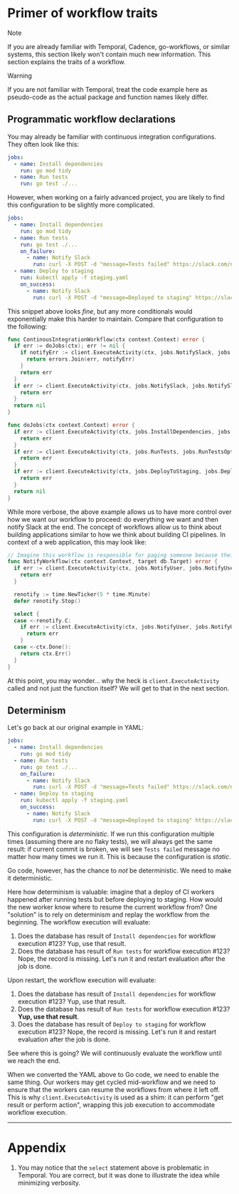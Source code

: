 # Primer of workflow traits

> [!NOTE]
> If you are already familiar with Temporal, Cadence, go-workflows, or similar systems, this section likely won't contain much new information. This section explains the traits of a workflow.

> [!WARNING]
> If you are not familiar with Temporal, treat the code example here as pseudo-code as the actual package and function names likely differ.

## Programmatic workflow declarations

You may already be familiar with continuous integration configurations. They often look like this:

```yaml
jobs:
  - name: Install dependencies
    run: go mod tidy
  - name: Run tests
    run: go test ./...
```

However, when working on a fairly advanced project, you are likely to find this configuration to be slightly more complicated.

```yaml
jobs:
  - name: Install dependencies
    run: go mod tidy
  - name: Run tests
    run: go test ./...
    on_failure:
      - name: Notify Slack
        run: curl -X POST -d "message=Tests failed" https://slack.com/notify
  - name: Deploy to staging
    run: kubectl apply -f staging.yaml
    on_success:
      - name: Notify Slack
        run: curl -X POST -d "message=Deployed to staging" https://slack.com/notify
```

This snippet above looks _fine_, but any more conditionals would exponentially make this harder to maintain. Compare that configuration to the following:

```go
func ContinousIntegrationWorkflow(ctx context.Context) error {
  if err := doJobs(ctx); err != nil {
    if notifyErr := client.ExecuteActivity(ctx, jobs.NotifySlack, jobs.NotifySlackParams{Channel: "#build-failures"}); notifyErr != nil {
      return errors.Join(err, notifyErr)
    }
    return err
  }
  if err := client.ExecuteActivity(ctx, jobs.NotifySlack, jobs.NotifySlackParams{Channel: "#deploys-staging"}); err != nil {
    return err
  }
  return nil
}

func doJobs(ctx context.Context) error {
  if err := client.ExecuteActivity(ctx, jobs.InstallDependencies, jobs.InstallDependenciesOptions{Timeout: 5 * time.Minute}); err != nil {
    return err
  }
  if err := client.ExecuteActivity(ctx, jobs.RunTests, jobs.RunTestsOptions{Parallelization: 10}); err != nil {
    return err
  }
  if err := client.ExecuteActivity(ctx, jobs.DeployToStaging, jobs.DeployToStagingOptions{}); err != nil {
    return err
  }
  return nil
}
```

While more verbose, the above example allows us to have more control over how we want our workflow to proceed: do everything we want and then notify Slack at the end. The concept of workflows allow us to think about building applications similar to how we think about building CI pipelines. In context of a web application, this may look like:

```go
// Imagine this workflow is responsible for paging someone because their server is down.
func NotifyWorkflow(ctx context.Context, target db.Target) error {
  if err := client.ExecuteActivity(ctx, jobs.NotifyUser, jobs.NotifyUserOptions{Target: target}); err != nil {
    return err
  }

  renotify := time.NewTicker(5 * time.Minute)
  defer renotify.Stop()

  select {
  case <-renotify.C:
    if err := client.ExecuteActivity(ctx, jobs.NotifyUser, jobs.NotifyUserOptions{Target: target}); err != nil {
      return err
    }
  case <-ctx.Done():
    return ctx.Err()
  }
}
```

At this point, you may wonder... why the heck is `client.ExecuteActivity` called and not just the function itself? We will get to that in the next section.

## Determinism

Let's go back at our original example in YAML:

```yaml
jobs:
  - name: Install dependencies
    run: go mod tidy
  - name: Run tests
    run: go test ./...
    on_failure:
      - name: Notify Slack
        run: curl -X POST -d "message=Tests failed" https://slack.com/notify
  - name: Deploy to staging
    run: kubectl apply -f staging.yaml
    on_success:
      - name: Notify Slack
        run: curl -X POST -d "message=Deployed to staging" https://slack.com/notify
```

This configuration is _deterministic_. If we run this configuration multiple times (assuming there are no flaky tests), we will always get the same result: if current commit is broken, we will see `Tests failed` message no matter how many times we run it. This is because the configuration is _static_.

Go code, however, has the chance to _not_ be deterministic. We need to make it deterministic.

Here how determinism is valuable: imagine that a deploy of CI workers happened after running tests but before deploying to staging. How would the new worker know where to resume the current workflow from? One "solution" is to rely on determinism and replay the workflow from the beginning. The workflow execution will evaluate:
1. Does the database has result of `Install dependencies` for workflow execution #123? Yup, use that result.
1. Does the database has result of `Run tests` for workflow execution #123? Nope, the record is missing. Let's run it and restart evaluation after the job is done.

Upon restart, the workflow execution will evaluate:
1. Does the database has result of `Install dependencies` for workflow execution #123? Yup, use that result.
1. Does the database has result of `Run tests` for workflow execution #123? **Yup, use that result**.
1. Does the database has result of `Deploy to staging` for workflow execution #123? Nope, the record is missing. Let's run it and restart evaluation after the job is done.

See where this is going? We will continuously evaluate the workflow until we reach the end.

When we converted the YAML above to Go code, we need to enable the same thing. Our workers may get cycled mid-workflow and we need to ensure that the workers can resume the workflows from where it left off. This is why `client.ExecuteActivity` is used as a shim: it can perform "get result or perform action", wrapping this job execution to accommodate workflow execution.

---

# Appendix

1. You may notice that the `select` statement above is problematic in Temporal. You are correct, but it was done to illustrate the idea while minimizing verbosity.
